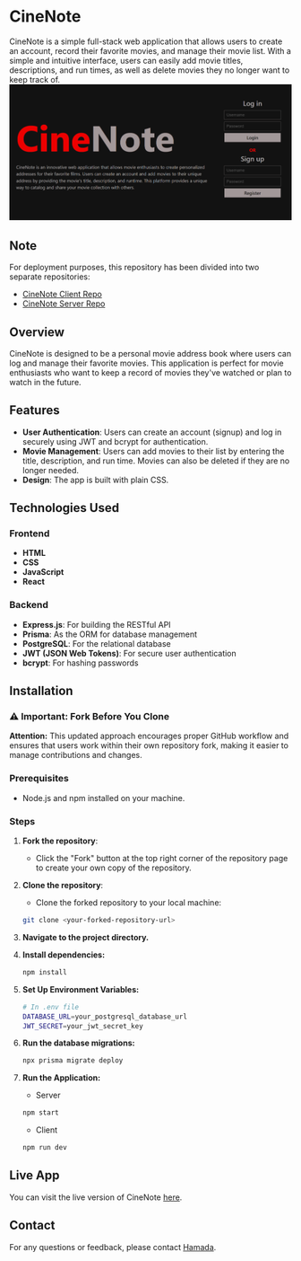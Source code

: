 # CineNote

CineNote is a simple full-stack web application that allows users to create an account, record their favorite movies, and manage their movie list. With a simple and intuitive interface, users can easily add movie titles, descriptions, and run times, as well as delete movies they no longer want to keep track of.
![My Project Home Page](./assets/home-page.png)

## Note

For deployment purposes, this repository has been divided into two separate repositories:

- [CineNote Client Repo](https://github.com/Hamada-AB/cinenote-client)
- [CineNote Server Repo](https://github.com/Hamada-AB/cinenote-server)

## Overview

CineNote is designed to be a personal movie address book where users can log and manage their favorite movies. This application is perfect for movie enthusiasts who want to keep a record of movies they've watched or plan to watch in the future.

## Features

- **User Authentication**: Users can create an account (signup) and log in securely using JWT and bcrypt for authentication.
- **Movie Management**: Users can add movies to their list by entering the title, description, and run time. Movies can also be deleted if they are no longer needed.
- **Design**: The app is built with plain CSS.

## Technologies Used

### Frontend

- **HTML**
- **CSS**
- **JavaScript**
- **React**

### Backend

- **Express.js**: For building the RESTful API
- **Prisma**: As the ORM for database management
- **PostgreSQL**: For the relational database
- **JWT (JSON Web Tokens)**: For secure user authentication
- **bcrypt**: For hashing passwords

## Installation

### ⚠️ Important: Fork Before You Clone

**Attention:** This updated approach encourages proper GitHub workflow and ensures that users work within their own repository fork, making it easier to manage contributions and changes.

### Prerequisites

- Node.js and npm installed on your machine.

### Steps

1. **Fork the repository**:

   - Click the "Fork" button at the top right corner of the repository page to create your own copy of the repository.

2. **Clone the repository**:

   - Clone the forked repository to your local machine:

   ```bash
   git clone <your-forked-repository-url>

   ```

3. **Navigate to the project directory.**

4. **Install dependencies:**

   ```bash
   npm install

   ```

5. **Set Up Environment Variables:**

   ```bash
   # In .env file
   DATABASE_URL=your_postgresql_database_url
   JWT_SECRET=your_jwt_secret_key

   ```

6. **Run the database migrations:**

   ```bash
   npx prisma migrate deploy

   ```

7. **Run the Application:**

   - Server

   ```bash
   npm start

   ```

   - Client

   ```bash
   npm run dev
   ```

## Live App

You can visit the live version of CineNote [here](https://cinenote.netlify.app/).

## Contact

For any questions or feedback, please contact [Hamada](https://hmad.netlify.app/).

